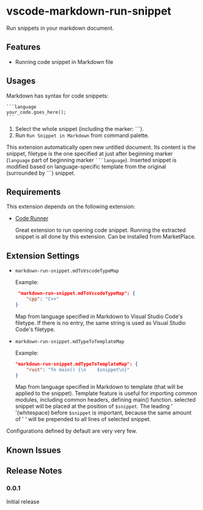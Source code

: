 # vscode-markdown-run-snippet

Run snippets in your markdown document.

## Features

* Running code snippet in Markdown file

## Usages

Markdown has syntax for code snippets:

    ```language
    your_code.goes_here();
    ```

1. Select the whole snippet (including the marker: \`\`\`).
1. Run `Run Snippet in Markdown` from command palette.

This extension automatically open new untitled document. Its content is the
snippet, filetype is the one specified at just after
beginning marker (`language` part of beginning marker ` ```language `). Inserted snippet is modified based on language-specific template from the
original (surrounded by \`\`\`) snippet.

## Requirements

This extension depends on the following extension:

* [Code Runner](https://github.com/formulahendry/vscode-code-runner)

    Great extension to run opening code snippet. Running the extracted snippet is
    all done by this extension. Can be installed from MarketPlace.

## Extension Settings

* `markdown-run-snippet.mdToVscodeTypeMap`

    Example:

    ```json
     "markdown-run-snippet.mdToVscodeTypeMap": {
        "cpp": "C++"
    }
    ```

    Map from language specified in Markdown to Visual Studio Code's filetype.
    If there is no entry, the same string is used as Visual Studio Code's filetype.

* `markdown-run-snippet.mdTypeToTemplateMap`

    Example:

    ```json
    "markdown-run-snippet.mdTypeToTemplateMap": {
        "rust": "fn main() {\n    $snippet\n}"
    }
    ```

    Map from language specified in Markdown to template (that will be applied to
    the snippet). Template feature is useful for importing common modules,
    including common headers, defining main() function. selected snippet will be
    placed at the position of `$snippet`. The leading ' '(whitespace) before
    `$snippet` is important, because the same amount of ' ' will be prepended to
    all lines of selected snippet.

Configurations defined by default are very very few.

## Known Issues

## Release Notes

### 0.0.1

Initial release